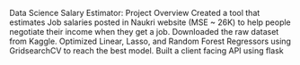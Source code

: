 Data Science Salary Estimator: Project Overview
Created a tool that estimates Job salaries posted in Naukri website (MSE ~ 26K) to help people negotiate their income when they get a job.
Downloaded the raw dataset from Kaggle.
Optimized Linear, Lasso, and Random Forest Regressors using GridsearchCV to reach the best model.
Built a client facing API using flask
